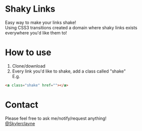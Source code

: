 # Shaky Links
Easy way to make your links shake!  
Using CSS3 transitions created a domain where shaky links exists everywhere you'd like them to!  

# How to use
1. Clone/download  
2. Every link you'd like to shake, add a class called "shake"  
 E.g.
``` HTML
<a class="shake" href=""></a>
```  

# Contact
Please feel free to ask me/notify/request anything!   
[@Skylerclayne](http://www.twitter.com/skylerclayne)

